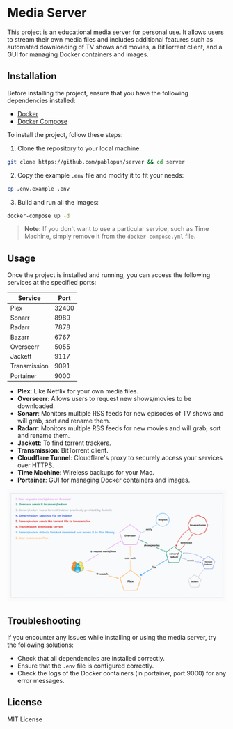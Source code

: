 # Media Server

This project is an educational media server for personal use. It allows users to stream their own media files and includes additional features such as automated downloading of TV shows and movies, a BitTorrent client, and a GUI for managing Docker containers and images.

## Installation

Before installing the project, ensure that you have the following dependencies installed:

-   [Docker](https://www.docker.com/)
-   [Docker Compose](https://docs.docker.com/compose/)

To install the project, follow these steps:

1. Clone the repository to your local machine.

``` bash
git clone https://github.com/pablopun/server && cd server
```

2. Copy the example `.env` file and modify it to fit your needs:

``` bash
cp .env.example .env
```

3. Build and run all the images:

``` bash
docker-compose up -d
```

> **Note:** If you don't want to use a particular service, such as Time Machine, simply remove it from the `docker-compose.yml` file.

## Usage

Once the project is installed and running, you can access the following services at the specified ports:

| Service          | Port   |
|------------------|--------|
| Plex             | 32400  |
| Sonarr           | 8989   |
| Radarr           | 7878   |
| Bazarr           | 6767   |
| Overseerr        | 5055   |
| Jackett          | 9117   |
| Transmission     | 9091   |
| Portainer        | 9000   |

- **Plex**: Like Netflix for your own media files.
- **Overseerr**: Allows users to request new shows/movies to be
    downloaded.
- **Sonarr**: Monitors multiple RSS feeds for new episodes of TV shows
    and will grab, sort and rename them.
- **Radarr**: Monitors multiple RSS feeds for new movies and will
    grab, sort and rename them.
- **Jackett**: To find torrent trackers.
- **Transmission**: BitTorrent client.
- **Cloudflare Tunnel**: Cloudflare's proxy to securely access your
    services over HTTPS.
- **Time Machine**: Wireless backups for your Mac.
- **Portainer**: GUI for managing Docker containers and images.

![diagram](./diagram.png)

## Troubleshooting

If you encounter any issues while installing or using the media server, try the following solutions:

-   Check that all dependencies are installed correctly.
-   Ensure that the `.env` file is configured correctly.
-   Check the logs of the Docker containers (in portainer, port 9000) for any error messages.

## License

MIT License

